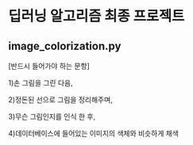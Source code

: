 # 딥러닝 알고리즘 최종 프로젝트

## image_colorization.py
[반드시 들어가야 하는 문항]

1)손 그림을 그린 다음, 

2)정돈된 선으로 그림을 정리해주며, 

3)무슨 그림인지를 인식 한 후, 

4)데이터베이스에 들어있는 이미지의 색체와 비슷하게 채색
